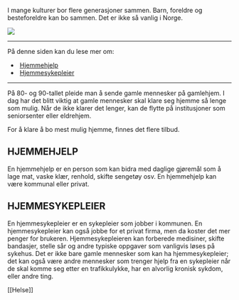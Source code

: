 I mange kulturer bor flere generasjoner sammen. Barn, foreldre og besteforeldre kan bo sammen. Det er ikke så vanlig i Norge.

![](https://cdn.kursoria.no/pensum/elements/pensum-for-samfunnskunnskapsproven-_munybt.jpg)

---

På denne siden kan du lese mer om:

-    [Hjemmehjelp](https://app.norskkunnskap.no/pensum/rtehtr/3hnasx/munybt#hjemmehjelp)
-    [Hjemmesykepleier](https://app.norskkunnskap.no/pensum/rtehtr/3hnasx/munybt#hjemmesykepleier)

---

På 80- og 90-tallet pleide man å sende gamle mennesker på gamlehjem. I dag har det blitt viktig at gamle mennesker skal klare seg hjemme så lenge som mulig. Når de ikke klarer det lenger, kan de flytte på institusjoner som seniorsenter eller eldrehjem.

For å klare å bo mest mulig hjemme, finnes det flere tilbud.

## HJEMMEHJELP

En hjemmehjelp er en person som kan bidra med daglige gjøremål som å lage mat, vaske klær, renhold, skifte sengetøy osv. En hjemmehjelp kan være kommunal eller privat. 

## HJEMMESYKEPLEIER

En hjemmesykepleier er en sykepleier som jobber i kommunen. En hjemmesykepleier kan også jobbe for et privat firma, men da koster det mer penger for brukeren. Hjemmesykepleieren kan forberede medisiner, skifte bandasjer, stelle sår og andre typiske oppgaver som vanligvis løses på sykehus. Det er ikke bare gamle mennesker som kan ha hjemmesykepleier; det kan også være andre mennesker som trenger hjelp fra en sykepleier når de skal komme seg etter en trafikkulykke, har en alvorlig kronisk sykdom, eller andre ting.


[[Helse]]